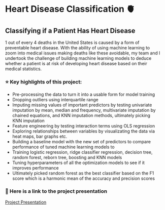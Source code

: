 # Heart Disease Classification 🫀
## Classifying if a Patient Has Heart Disease

1 out of every 4 deaths in the United States is caused by a form of preventable heart disease. With the ability of using machine learning to zoom into medical issues making deaths like these avoidable, my team and I undertook the challenge of building machine learning models to deduce whether a patient is at risk of developing heart disease based on their medical statistics. 

### ⭐️ Key highlights of this project:
- Pre-processing the data to turn it into a usable form for model training
- Dropping outliers using interquartile range 
- Imputing missing values of important predictors by testing univariate imputation by mean, median and frequency, multivariate imputation by chained equations, and KNN imputation methods, ultimately picking KNN imputation
- Feature engineering by testing interaction terms using OLS regression
- Exploring relationships between variables by visualizating the data via heat maps, bar graphs etc.
- Building a baseline model with the new set of predictors to compare performance of tuned machine learning models to
- Training logistic regression, ridge classifier regression, decision tree, random forest, reborn tree, boosting and KNN models
- Tuning hyperparameters of all the optimization models to see if it improves performance
- Ultimately picked random forest as the best classifier based on the F1 score which is a harmonic mean of the accuracy and precision scores

### 🔎 Here is a link to the project presentation
[Project Presentation](https://drive.google.com/file/d/1iScEsqkYanDBBxlSoBuAynwmjPnW7gAW/view?usp=share_link)
